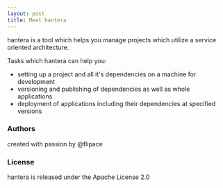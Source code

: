 ```yaml
---
layout: post
title: Meet hantera
---
```


hantera is a tool which helps you manage projects which utilize a service
oriented architecture.

Tasks which hantera can help you:

- setting up a project and all it's dependencies on a machine for development
- versioning and publishing of dependencies as well as whole applications
- deployment of applications including their dependencies at specified versions

### Authors

created with passion by @flipace

### License
hantera is released under the Apache License 2.0
